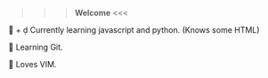 >>> **Welcome** <<<

 +  Currently learning javascript and python. (Knows some HTML)

 Learning Git.

 Loves VIM.
